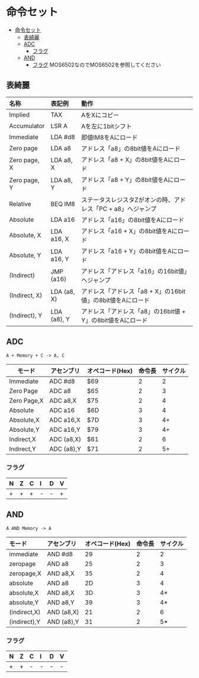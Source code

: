 # 命令セット
- [命令セット](#命令セット)
  - [表綺麗](#表綺麗)
  - [ADC](#adc)
    - [フラグ](#フラグ)
  - [AND](#and)
    - [フラグ](#フラグ-1)
MOS6502なのでMOS6502を参照してください

## 表綺麗
|名称|表記例|動作|
|:----|:----|:----|
|Implied|TAX|AをXにコピー|
|Accumulator|LSR A|Aを左に1bitシフト|
|Immediate|LDA #d8|即値IM8をAにロード|
|Zero page|LDA a8|アドレス「a8」の8bit値をAにロード|
|Zero page, X|LDA a8, X|アドレス「a8 + X」の8bit値をAにロード|
|Zero page, Y|LDA a8, Y|アドレス「a8 + Y」の8bit値をAにロード|
|Relative|BEQ IM8|ステータスレジスタZがオンの時、アドレス「PC + a8」へジャンプ|
|Absolute|LDA a16|アドレス「a16」の8bit値をAにロード|
|Absolute, X|LDA a16, X|アドレス「a16 + X」の8bit値をAにロード|
|Absolute, Y|LDA a16, Y|アドレス「a16 + Y」の8bit値をAにロード|
|(Indirect)|JMP (a16)|アドレス「アドレス「a16」の16bit値」へジャンプ|
|(Indirect, X)|LDA (a8, X)|アドレス「アドレス「a8 + X」の16bit値」の8bit値をAにロード|
|(Indirect), Y|LDA (a8), Y|アドレス「アドレス「a8」の16bit値 + Y」の8bit値をAにロード|


## ADC

```
A + Memory + C -> A, C
```

|モード|アセンブリ|オペコード(Hex)|命令長|サイクル|
|----|------|---|---|---|
|Immediate|     ADC #d8|      $69|  2|   2|
|Zero Page|     ADC a8|       $65|  2|   3|
|Zero Page,X|   ADC a8,X|     $75|  2|   4|
|Absolute|      ADC a16|     $6D|  3|   4|
|Absolute,X|    ADC a16,X|   $7D|  3|   4+|
|Absolute,Y|    ADC a16,Y|   $79|  3|   4+|
|Indirect,X|    ADC (a8,X)|   $61|  2|   6|
|Indirect,Y|    ADC (a8),Y|   $71|  2|   5+|

### フラグ
|N|Z|C|I|D|V|
|:----|:----|:----|:----|:----|:----|
|+|+|+|-|-|+|

## AND
```
A AND Memory -> A
```

|モード|アセンブリ|オペコード(Hex)|命令長|サイクル|
|:----|:----|:----|:----|:----|
|immediate|AND #d8|29|2|2|
|zeropage|AND a8|25|2|3|
|zeropage,X|AND a8,X|35|2|4|
|absolute|AND a8|2D|3|4|
|absolute,X|AND a8,X|3D|3|4*|
|absolute,Y|AND a8,Y|39|3|4*|
|(indirect,X)|AND (a8,X)|21|2|6|
|(indirect),Y|AND (a8),Y|31|2|5*|

### フラグ
|N|Z|C|I|D|V|
|:----|:----|:----|:----|:----|:----|
|+|+|-|-|-|-|

